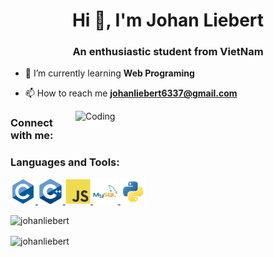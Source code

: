 <h1 align="center">Hi 👋, I'm Johan Liebert</h1>
<h3 align="center">An enthusiastic student from VietNam</h3>

- 🌱 I’m currently learning **Web Programing**

- 📫 How to reach me **johanliebert6337@gmail.com**
<img align="right" alt="Coding" width="400" src="https://i.imgur.com/ccniPwx.gif">
<h3 align="left">Connect with me:</h3>
<p align="left">
</p>

<h3 align="left">Languages and Tools:</h3>
<p align="left"> <a href="https://www.cprogramming.com/" target="_blank" rel="noreferrer"> <img src="https://raw.githubusercontent.com/devicons/devicon/master/icons/c/c-original.svg" alt="c" width="40" height="40"/> </a> <a href="https://www.w3schools.com/cpp/" target="_blank" rel="noreferrer"> <img src="https://raw.githubusercontent.com/devicons/devicon/master/icons/cplusplus/cplusplus-original.svg" alt="cplusplus" width="40" height="40"/> </a> <a href="https://developer.mozilla.org/en-US/docs/Web/JavaScript" target="_blank" rel="noreferrer"> <img src="https://raw.githubusercontent.com/devicons/devicon/master/icons/javascript/javascript-original.svg" alt="javascript" width="40" height="40"/> </a> <a href="https://www.mysql.com/" target="_blank" rel="noreferrer"> <img src="https://raw.githubusercontent.com/devicons/devicon/master/icons/mysql/mysql-original-wordmark.svg" alt="mysql" width="40" height="40"/> </a> <a href="https://www.python.org" target="_blank" rel="noreferrer"> <img src="https://raw.githubusercontent.com/devicons/devicon/master/icons/python/python-original.svg" alt="python" width="40" height="40"/> </a> </p>

<p><img align="center" src="https://github-readme-stats.vercel.app/api/top-langs?username=johanliebert&show_icons=true&theme=dracula&title_color=242826&bg_color=ff8f8f&locale=en&layout=compact" alt="johanliebert" /></p>

<p><img align="center" src="https://github-readme-streak-stats.herokuapp.com/?user=johanliebert&theme=highcontrast" alt="johanliebert" /></p>
